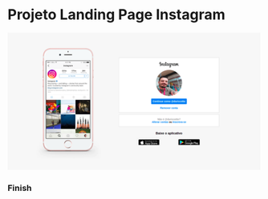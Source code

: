 # Projeto Landing Page Instagram

![](src/estudos/M-II_HTML_CSS3_JS/A3_Instagram/img/finish.png)

### Finish